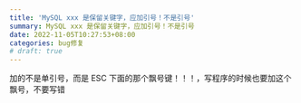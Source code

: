 ```yaml
---
title: 'MySQL xxx 是保留关键字，应加引号！不是引号'
summary: MySQL xxx 是保留关键字，应加引号！不是引号
date: 2022-11-05T10:27:53+08:00
categories: bug修复
# draft: true
---
```

加的不是单引号，而是 ESC 下面的那个飘号键！！！，写程序的时候也要加这个飘号，不要写错
